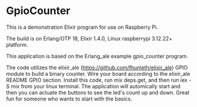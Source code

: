 # GpioCounter

This is a demonstration Elixir program for use on Raspberry Pi. 

The build is on Erlang/OTP 18, Elixir 1.4.0, Linux raspberrypi 3.12.22+ platform.

This application is based on the Erlang_ale example gpio_counter program. 

The code utilizes the elixir_ale (https://github.com/fhunleth/elixir_ale) GPIO module to build a binary counter.
Wire your board according to the elixir_ale README GPIO section. 
Install this code, run mix deps.get, and then run iex -S mix from your linux terminal. 
The application will automically start and then you can actuate the buttons to see the led's count up and down. 
Great fun for someone who wants to start with the basics.
